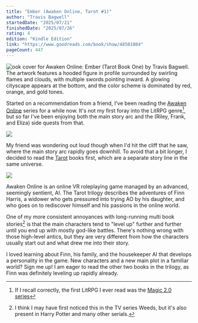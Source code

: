 ```yaml
---
title: "Ember (Awaken Online, Tarot #1)"
author: "Travis Bagwell"
startedDate: "2025/07/21"
finishedDate: "2025/07/26"
rating: 4
edition: "Kindle Edition"
link: "https://www.goodreads.com/book/show/48501084"
pageCount: 447
---
```


![ook cover for Awaken Online: Ember (Tarot Book One) by Travis Bagwell. The artwork features a hooded figure in profile surrounded by swirling flames and clouds, with multiple swords pointing inward. A glowing cityscape appears at the bottom, and the color scheme is dominated by red, orange, and gold tones.](https://images-na.ssl-images-amazon.com/images/S/compressed.photo.goodreads.com/books/1571424644i/48501084.jpg)

Started on a recommendation from a friend, I've been reading the [Awaken Online][ao] series for a while now. It's not my first foray into the LitRPG genre[^1], but so far I've been enjoying both the main story arc and the (Riley, Frank, and Eliza) side quests from that. 

![](https://i.imgur.com/sTN4Wwl.png)

My friend was wondering out loud though when I'd hit the cliff that he saw, where the main story arc rapidly goes downhill. To avoid that a bit longer, I decided to read the [Tarot][tarot] books first, which are a separate story line in the same universe.

![](https://i.imgur.com/teOhLu2.png)

Awaken Online is an online VR roleplaying game managed by an advanced, seemingly sentient, AI. The Tarot trilogy describes the adventures of Finn Harris, a widower who gets pressured into trying AO by his daughter, and who goes on to rediscover himself and his passions in the online world.

One of my more consistent annoyances with long-running multi book stories[^2] is that the main characters tend to "level up" further and further until you end up with mostly god-like battles. There's nothing wrong with those high-level antics, but they are very different from how the characters usually start out and what drew me into their story.

I loved learning about Finn, his family, and the housekeeper AI that develops a personality in the game. New characters and a new main plot in a familiar world? Sign me up! I am eager to read the other two books in the trilogy, as Finn was definitely leveling up rapidly already.

[^1]: If I recall correctly, the first LitRPG I ever read was the [Magic 2.0 series][magic20]
[^2]: I think I may have first noticed this in the TV series Weeds, but it's also present in Harry Potter and many other serials.

[ao]: https://www.goodreads.com/series/196901-awaken-online
[tarot]: https://www.goodreads.com/series/274174-tarot
[magic20]: https://www.goodreads.com/series/131379-magic-2-0